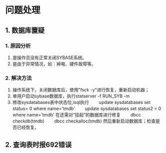 # 问题处理
## 1. 数据库置疑
### 1. 原因分析
1. 是操作员没有正常关闭SYBASE系统。
2. 是由于异常情况，如：掉电、硬件故障等。
### 2. 解决方法
1. 操作系统下，关闭数据库后，使用"fsck -y"进行恢复，重新启动机器；
2. 单用户启动sybase数据库，执行statserver -f RUN_SYB -m
3. 修改sysdatabases表中状态位,isql执行
　　update sysdatabases set status= 0 where name='tmdb'
　　update sysdatabases set status2 = 0 where name='tmdb'
在还需对“挂起”的数据库进行修复
　　dbcc checkdb(tmdb)
　　dbcc checkalloc(tmdb)
然后重新启动数据库；检查是否已经恢复。

## 2. 查询表时报692错误


